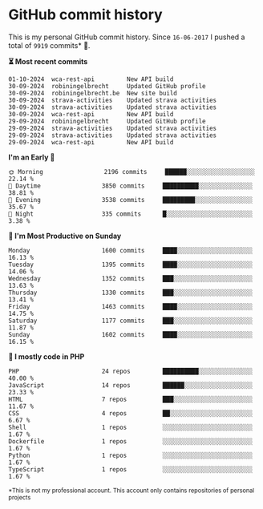 # GitHub commit history
This is my personal GitHub commit history. Since <!--START_SECTION:first-commit-date-->`16-06-2017`<!--END_SECTION:first-commit-date--> I pushed a total of <!--START_SECTION:total-commit-count-->`9919`<!--END_SECTION:total-commit-count--> commits* 🎉.

<!--START_SECTION:most-recent-commits-->
**⏳ Most recent commits**
                                        
```text
01-10-2024  wca-rest-api         New API build
30-09-2024  robiningelbrecht     Updated GitHub profile
30-09-2024  robiningelbrecht.be  New site build
30-09-2024  strava-activities    Updated strava activities
30-09-2024  strava-activities    Updated strava activities
30-09-2024  wca-rest-api         New API build
29-09-2024  robiningelbrecht     Updated GitHub profile
29-09-2024  strava-activities    Updated strava activities
29-09-2024  strava-activities    Updated strava activities
29-09-2024  wca-rest-api         New API build
```
<!--END_SECTION:most-recent-commits-->  

<!--START_SECTION:commits-per-day-time-->
**I&#039;m an Early 🐤**

```text
🌞 Morning                 2196 commits     ██████░░░░░░░░░░░░░░░░░░░   22.14 %
🌆 Daytime                 3850 commits     ██████████░░░░░░░░░░░░░░░   38.81 %
🌃 Evening                 3538 commits     █████████░░░░░░░░░░░░░░░░   35.67 %
🌙 Night                   335 commits      █░░░░░░░░░░░░░░░░░░░░░░░░   3.38 %
```
<!--END_SECTION:commits-per-day-time-->  

<!--START_SECTION:commits-per-weekday-->
**📅 I&#039;m Most Productive on Sunday**

```text
Monday                    1600 commits     ████░░░░░░░░░░░░░░░░░░░░░   16.13 %
Tuesday                   1395 commits     ████░░░░░░░░░░░░░░░░░░░░░   14.06 %
Wednesday                 1352 commits     ███░░░░░░░░░░░░░░░░░░░░░░   13.63 %
Thursday                  1330 commits     ███░░░░░░░░░░░░░░░░░░░░░░   13.41 %
Friday                    1463 commits     ████░░░░░░░░░░░░░░░░░░░░░   14.75 %
Saturday                  1177 commits     ███░░░░░░░░░░░░░░░░░░░░░░   11.87 %
Sunday                    1602 commits     ████░░░░░░░░░░░░░░░░░░░░░   16.15 %
```
<!--END_SECTION:commits-per-weekday-->  

<!--START_SECTION:repos-per-language-->
**💬 I mostly code in PHP**

```text
PHP                       24 repos         ██████████░░░░░░░░░░░░░░░   40.00 %
JavaScript                14 repos         ██████░░░░░░░░░░░░░░░░░░░   23.33 %
HTML                      7 repos          ███░░░░░░░░░░░░░░░░░░░░░░   11.67 %
CSS                       4 repos          ██░░░░░░░░░░░░░░░░░░░░░░░   6.67 %
Shell                     1 repos          ░░░░░░░░░░░░░░░░░░░░░░░░░   1.67 %
Dockerfile                1 repos          ░░░░░░░░░░░░░░░░░░░░░░░░░   1.67 %
Python                    1 repos          ░░░░░░░░░░░░░░░░░░░░░░░░░   1.67 %
TypeScript                1 repos          ░░░░░░░░░░░░░░░░░░░░░░░░░   1.67 %
```
<!--END_SECTION:repos-per-language-->  

<sub>*This is not my professional account. This account only contains repositories of personal projects</sub>
